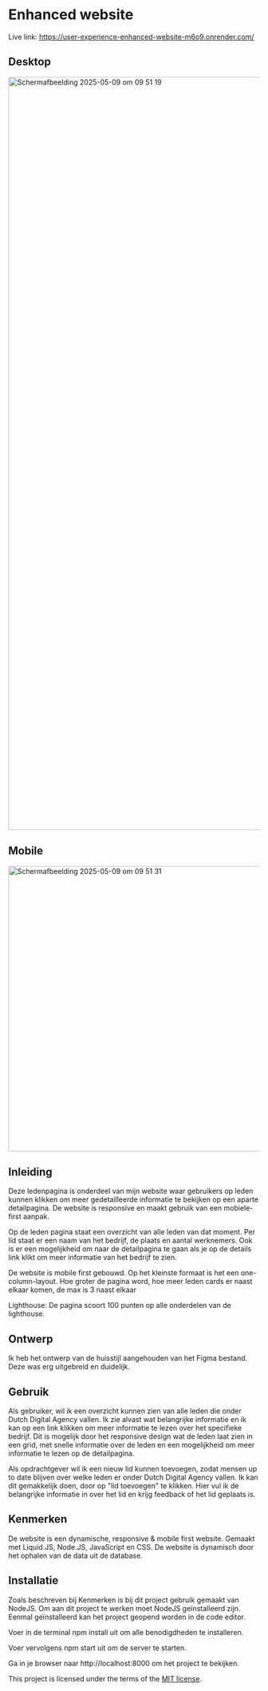 
# Enhanced website

Live link: https://user-experience-enhanced-website-m6o9.onrender.com/

## Desktop
<img width="1510" alt="Scherm­afbeelding 2025-05-09 om 09 51 19" src="https://github.com/user-attachments/assets/6b7a17f4-adba-466e-a1e8-14017ed57593" />

## Mobile
<img width="572" alt="Scherm­afbeelding 2025-05-09 om 09 51 31" src="https://github.com/user-attachments/assets/a75ee0f2-5a2d-424a-ae3b-3a27a0b7fe1c" />

## Inleiding
Deze ledenpagina is onderdeel van mijn website waar gebruikers op leden kunnen klikken om meer gedetailleerde informatie te bekijken op een aparte detailpagina. De website is responsive en maakt gebruik van een mobiele-first aanpak.

Op de leden pagina staat een overzicht van alle leden van dat moment. Per lid staat er een naam van het bedrijf, de plaats en aantal werknemers. Ook is er een mogelijkheid om naar de detailpagina te gaan als je op de details link klikt om meer informatie van het bedrijf te zien. 

De website is mobile first gebouwd. Op het kleinste formaat is het een one-column-layout. Hoe groter de pagina word, hoe meer leden cards er naast elkaar komen, de max is 3 naast elkaar

Lighthouse: De pagina scoort 100 punten op alle onderdelen van de lighthouse.


## Ontwerp

Ik heb het ontwerp van de huisstijl aangehouden van het Figma bestand. Deze was erg uitgebreid en duidelijk. 

## Gebruik
Als gebruiker, wil ik een overzicht kunnen zien van alle leden die onder Dutch Digital Agency vallen. Ik zie alvast wat belangrijke informatie en ik kan op een link klikken om meer informatie te lezen over het specifieke bedrijf. Dit is mogelijk door het responsive design wat de leden laat zien in een grid, met snelle informatie over de leden en een mogelijkheid om meer informatie te lezen op de detailpagina.

Als opdrachtgever wil ik een nieuw lid kunnen toevoegen, zodat mensen up to date blijven over welke leden er onder Dutch Digital Agency vallen. Ik kan dit gemakkelijk doen, door op "lid toevoegen" te klikken. Hier vul ik de belangrijke informatie in over het lid en krijg feedback of het lid geplaats is.

## Kenmerken

De website is een dynamische, responsive & mobile first website. Gemaakt met Liquid.JS, Node.JS, JavaScript en CSS. De website is dynamisch door het ophalen van de data uit de database.

## Installatie

Zoals beschreven bij Kenmerken is bij dit project gebruik gemaakt van NodeJS. Om aan dit project te werken moet NodeJS geïnstalleerd zijn. Eenmal geïnstalleerd kan het project geopend worden in de code editor.

Voer in de terminal npm install uit om alle benodigdheden te installeren.

Voer vervolgens npm start uit om de server te starten.

Ga in je browser naar http://localhost:8000 om het project te bekijken.













This project is licensed under the terms of the [MIT license](./LICENSE).
